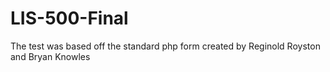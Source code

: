 # LIS-500-Final
The test was based off the standard php form created by Reginold Royston and Bryan Knowles
